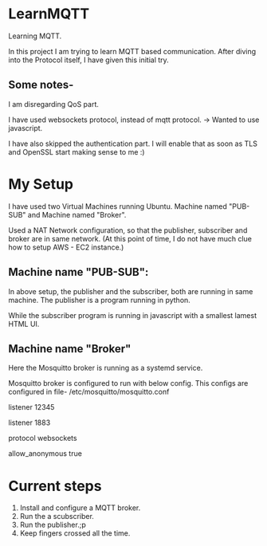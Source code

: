 # LearnMQTT
Learning MQTT.

In this project I am trying to learn MQTT based communication.
After diving into the Protocol itself, I have given this initial try.

Some notes-
----------
I am disregarding QoS part.

I have used websockets protocol, instead of mqtt protocol. -> Wanted to use javascript.

I have also skipped the authentication part. I will enable that as soon as TLS and OpenSSL start making 
sense to me :)

My Setup
========
I have used two Virtual Machines running Ubuntu. Machine named "PUB-SUB"  and Machine named "Broker".

Used a NAT Network configuration, so that the publisher, subscriber and broker are in same network.
(At this point of time, I do not have much clue how to setup AWS - EC2 instance.)

Machine name "PUB-SUB":
-----------------------
In above setup, the publisher and the subscriber, both are running in same machine.
The publisher is a program running in python.

While the subscriber program is running in javascript with a smallest lamest HTML UI.

Machine name "Broker"
---------------------
Here the Mosquitto broker is running as a systemd service.

Mosquitto broker is configured to run with below config. This configs are configured in file-
/etc/mosquitto/mosquitto.conf

listener 12345

listener 1883

protocol websockets

allow_anonymous true

Current steps
=============
1. Install and configure a MQTT broker.
2. Run the a scubscriber.
3. Run the publisher.;p
4. Keep fingers crossed all the time. 

